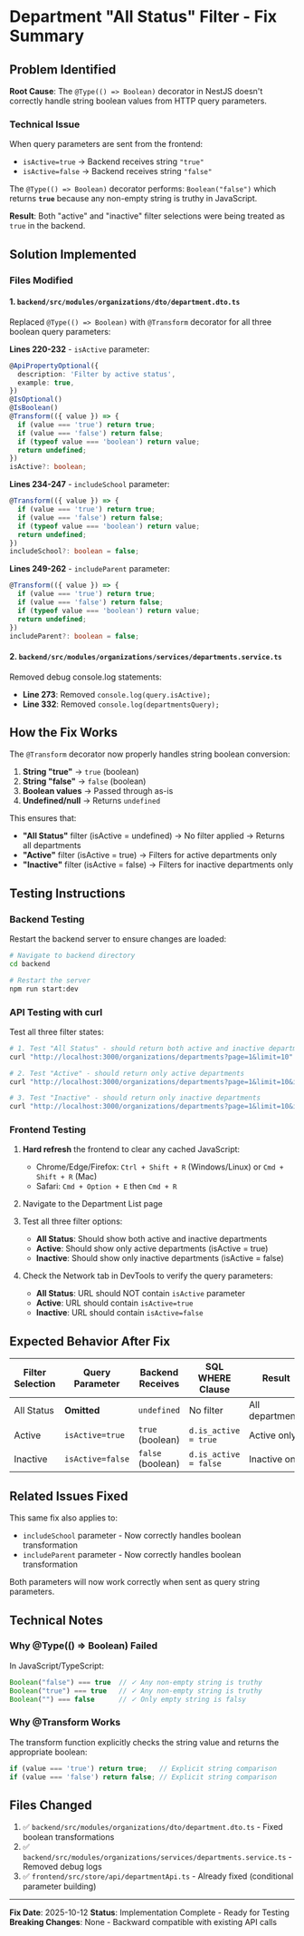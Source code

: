 # Department "All Status" Filter - Fix Summary

## Problem Identified

**Root Cause**: The `@Type(() => Boolean)` decorator in NestJS doesn't correctly handle string boolean values from HTTP query parameters.

### Technical Issue

When query parameters are sent from the frontend:
- `isActive=true` → Backend receives string `"true"`
- `isActive=false` → Backend receives string `"false"`

The `@Type(() => Boolean)` decorator performs: `Boolean("false")` which returns **`true`** because any non-empty string is truthy in JavaScript.

**Result**: Both "active" and "inactive" filter selections were being treated as `true` in the backend.

## Solution Implemented

### Files Modified

#### 1. `backend/src/modules/organizations/dto/department.dto.ts`

Replaced `@Type(() => Boolean)` with `@Transform` decorator for all three boolean query parameters:

**Lines 220-232** - `isActive` parameter:
```typescript
@ApiPropertyOptional({
  description: 'Filter by active status',
  example: true,
})
@IsOptional()
@IsBoolean()
@Transform(({ value }) => {
  if (value === 'true') return true;
  if (value === 'false') return false;
  if (typeof value === 'boolean') return value;
  return undefined;
})
isActive?: boolean;
```

**Lines 234-247** - `includeSchool` parameter:
```typescript
@Transform(({ value }) => {
  if (value === 'true') return true;
  if (value === 'false') return false;
  if (typeof value === 'boolean') return value;
  return undefined;
})
includeSchool?: boolean = false;
```

**Lines 249-262** - `includeParent` parameter:
```typescript
@Transform(({ value }) => {
  if (value === 'true') return true;
  if (value === 'false') return false;
  if (typeof value === 'boolean') return value;
  return undefined;
})
includeParent?: boolean = false;
```

#### 2. `backend/src/modules/organizations/services/departments.service.ts`

Removed debug console.log statements:
- **Line 273**: Removed `console.log(query.isActive);`
- **Line 332**: Removed `console.log(departmentsQuery);`

## How the Fix Works

The `@Transform` decorator now properly handles string boolean conversion:

1. **String "true"** → `true` (boolean)
2. **String "false"** → `false` (boolean)
3. **Boolean values** → Passed through as-is
4. **Undefined/null** → Returns `undefined`

This ensures that:
- **"All Status"** filter (isActive = undefined) → No filter applied → Returns all departments
- **"Active"** filter (isActive = true) → Filters for active departments only
- **"Inactive"** filter (isActive = false) → Filters for inactive departments only

## Testing Instructions

### Backend Testing

Restart the backend server to ensure changes are loaded:
```bash
# Navigate to backend directory
cd backend

# Restart the server
npm run start:dev
```

### API Testing with curl

Test all three filter states:

```bash
# 1. Test "All Status" - should return both active and inactive departments
curl "http://localhost:3000/organizations/departments?page=1&limit=10"

# 2. Test "Active" - should return only active departments
curl "http://localhost:3000/organizations/departments?page=1&limit=10&isActive=true"

# 3. Test "Inactive" - should return only inactive departments
curl "http://localhost:3000/organizations/departments?page=1&limit=10&isActive=false"
```

### Frontend Testing

1. **Hard refresh** the frontend to clear any cached JavaScript:
   - Chrome/Edge/Firefox: `Ctrl + Shift + R` (Windows/Linux) or `Cmd + Shift + R` (Mac)
   - Safari: `Cmd + Option + E` then `Cmd + R`

2. Navigate to the Department List page

3. Test all three filter options:
   - **All Status**: Should show both active and inactive departments
   - **Active**: Should show only active departments (isActive = true)
   - **Inactive**: Should show only inactive departments (isActive = false)

4. Check the Network tab in DevTools to verify the query parameters:
   - **All Status**: URL should NOT contain `isActive` parameter
   - **Active**: URL should contain `isActive=true`
   - **Inactive**: URL should contain `isActive=false`

## Expected Behavior After Fix

| Filter Selection | Query Parameter | Backend Receives | SQL WHERE Clause | Result |
|-----------------|-----------------|------------------|------------------|---------|
| All Status | **Omitted** | `undefined` | No filter | All departments |
| Active | `isActive=true` | `true` (boolean) | `d.is_active = true` | Active only |
| Inactive | `isActive=false` | `false` (boolean) | `d.is_active = false` | Inactive only |

## Related Issues Fixed

This same fix also applies to:
- `includeSchool` parameter - Now correctly handles boolean transformation
- `includeParent` parameter - Now correctly handles boolean transformation

Both parameters will now work correctly when sent as query string parameters.

## Technical Notes

### Why @Type(() => Boolean) Failed

In JavaScript/TypeScript:
```javascript
Boolean("false") === true  // ✓ Any non-empty string is truthy
Boolean("true") === true   // ✓ Any non-empty string is truthy
Boolean("") === false      // ✓ Only empty string is falsy
```

### Why @Transform Works

The transform function explicitly checks the string value and returns the appropriate boolean:
```typescript
if (value === 'true') return true;   // Explicit string comparison
if (value === 'false') return false; // Explicit string comparison
```

## Files Changed

1. ✅ `backend/src/modules/organizations/dto/department.dto.ts` - Fixed boolean transformations
2. ✅ `backend/src/modules/organizations/services/departments.service.ts` - Removed debug logs
3. ✅ `frontend/src/store/api/departmentApi.ts` - Already fixed (conditional parameter building)

---

**Fix Date**: 2025-10-12
**Status**: Implementation Complete - Ready for Testing
**Breaking Changes**: None - Backward compatible with existing API calls
